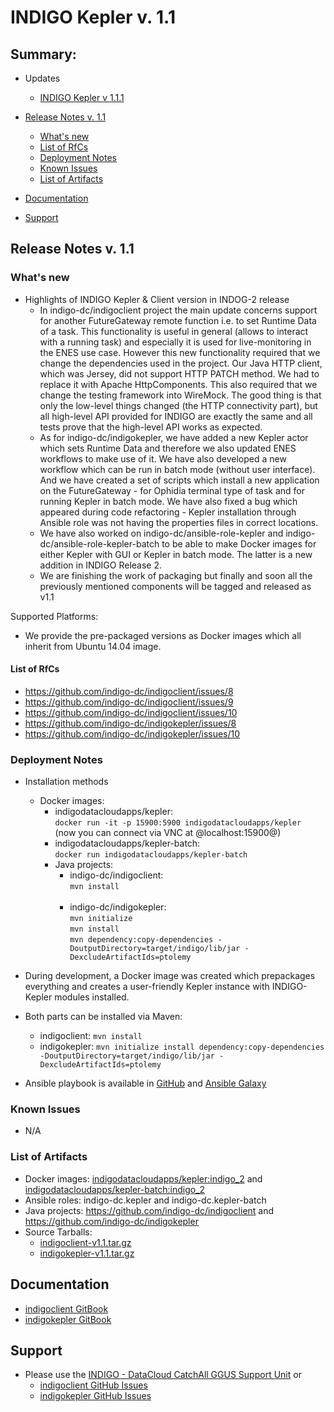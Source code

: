 # INDIGO Kepler v. 1.1

## Summary:

* Updates
  * [INDIGO Kepler v 1.1.1](https://indigo-dc.gitbooks.io/indigo-datacloud-releases/content/indigo2/first_update_of_indigo-2.html#ik)<br>


* [Release Notes v. 1.1 ](#id1)
  * [What's new](#id2)
  * [List of RfCs](#id3)
  * [Deployment Notes](#id4)
  * [Known Issues](#id5)
  * [List of Artifacts](#id7)<br>

* [Documentation](#id6)
* [Support](#id8)


<a id="id1"></a>
## Release Notes v. 1.1

<a id="id2"></a>
### What's new

* Highlights of INDIGO Kepler & Client version in INDOG-2 release
  * In indigo-dc/indigoclient project the main update concerns support for another FutureGateway remote function i.e. to set Runtime Data of a task. This functionality is useful in general (allows to interact with a running task) and especially it is used for live-monitoring in the ENES use case. However this new functionality required that we change the dependencies used in the project. Our Java HTTP client, which was Jersey, did not support HTTP PATCH method. We had to replace it with Apache HttpComponents. This also required that we change the testing framework into WireMock. The good thing is that only the low-level things changed (the HTTP connectivity part), but all high-level API provided for INDIGO are exactly the same and all tests prove that the high-level API works as expected.
  * As for indigo-dc/indigokepler, we have added a new Kepler actor which sets Runtime Data and therefore we also updated ENES workflows to make use of it. We have also developed a new workflow which can be run in batch mode (without user interface). And we have created a set of scripts which install a new application on the FutureGateway - for Ophidia terminal type of task and for running Kepler in batch mode. We have also fixed a bug which appeared during code refactoring - Kepler installation through Ansible role was not having the properties files in correct locations.
  * We have also worked on indigo-dc/ansible-role-kepler and indigo-dc/ansible-role-kepler-batch to be able to make Docker images for either Kepler with GUI or Kepler in batch mode. The latter is a new addition in INDIGO Release 2.
  * We are finishing the work of packaging but finally and soon all the previously mentioned components will be tagged and released as v1.1


Supported Platforms:
* We provide the pre-packaged versions as Docker images which all inherit from Ubuntu 14.04 image.


<a id="id3"></a>
#### List of RfCs 

* https://github.com/indigo-dc/indigoclient/issues/8
* https://github.com/indigo-dc/indigoclient/issues/9
* https://github.com/indigo-dc/indigoclient/issues/10
* https://github.com/indigo-dc/indigokepler/issues/8
* https://github.com/indigo-dc/indigokepler/issues/10


<a id="id4"></a>
### Deployment Notes
* Installation methods
  * Docker images:
    * indigodatacloudapps/kepler:</br>
```docker run -it -p 15900:5900 indigodatacloudapps/kepler```</br> (now you can connect via VNC at @localhost:15900@)
    * indigodatacloudapps/kepler-batch:</br>
```docker run indigodatacloudapps/kepler-batch```</br>
    * Java projects:
      * indigo-dc/indigoclient: </br>
```mvn install```</br></br>
      * indigo-dc/indigokepler: </br>
```mvn initialize```</br>
```mvn install```</br>
```mvn dependency:copy-dependencies -DoutputDirectory=target/indigo/lib/jar -DexcludeArtifactIds=ptolemy```</br>



* During development, a Docker image was created which prepackages everything and creates a user-friendly Kepler instance with INDIGO-Kepler modules installed.
* Both parts can be installed via Maven:
  * indigoclient: ```mvn install```
  * indigokepler: ```mvn initialize install dependency:copy-dependencies -DoutputDirectory=target/indigo/lib/jar -DexcludeArtifactIds=ptolemy```

* Ansible playbook is available in [GitHub](https://github.com/indigo-dc/ansible-role-kepler) and [Ansible Galaxy](https://galaxy.ansible.com/indigo-dc/kepler/)

<a id="id5"></a>
### Known Issues

* N/A

<a id="id7"></a>
### List of Artifacts

* Docker images: [indigodatacloudapps/kepler:indigo_2](https://hub.docker.com/r/indigodatacloudapps/kepler/tags/) and [indigodatacloudapps/kepler-batch:indigo_2](https://hub.docker.com/r/indigodatacloudapps/kepler-batch/tags/)
* Ansible roles: indigo-dc.kepler and indigo-dc.kepler-batch
* Java projects: https://github.com/indigo-dc/indigoclient and https://github.com/indigo-dc/indigokepler
* Source Tarballs:
  * [indigoclient-v1.1.tar.gz](http://repo.indigo-datacloud.eu/repository/indigo/2/centos7/SRPMS/tgz/indigoclient-v1.1.tar.gz)
  * [indigokepler-v1.1.tar.gz](http://repo.indigo-datacloud.eu/repository/indigo/2/centos7/SRPMS/tgz/indigokepler-v1.1.tar.gz)

<a id="id6"></a>
## Documentation

* [indigoclient GitBook](https://www.gitbook.com/book/indigo-dc/indigoclient)
* [indigokepler GitBook](https://www.gitbook.com/book/indigo-dc/indigokepler)

<a id="id8"></a>
## Support

* Please use the [INDIGO - DataCloud CatchAll GGUS Support Unit](
https://wiki.egi.eu/wiki/GGUS:INDIGO_DataCloud_Catch-all_FAQ)
or
  * [indigoclient GitHub Issues](https://github.com/indigo-dc/indigoclient/issues)
  * [indigokepler GitHub Issues](https://github.com/indigo-dc/indigokepler/issues)
